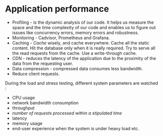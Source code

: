 # Application performance

* Profiling - is the dynamic analysis of our code. It helps us measure the space and the time complexity of our code and enables us to figure out issues like concurrency errors, memory errors and robustness.
* Monitoring - Cadvisor, Prometheus and Grafana.
* Caching - _Cache_ wisely, and cache everywhere. Cache all the static content. Hit the database only when it is really required. Try to serve all the read requests from the cache. Use a write-through cache.
* CDN - reduces the latency of the application due to the proximity of the data from the requesting user.
* Data compression - compressed data consumes less bandwidth.
* Reduce client requests.





During the load and stress testing, different system parameters are watched  :

* CPU usage
* network bandwidth consumption
* throughput
* _number of requests processed within a stipulated time_
* latency
* memory usage
* end-user experience when the system is under heavy load etc.
